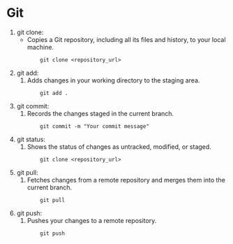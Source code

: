 # Git

1. git clone:
    - Copies a Git repository, including all its files and history, to your local machine.
        ``` git
            git clone <repository_url>
        ```
1. git add:
    1. Adds changes in your working directory to the staging area.
        ``` git
            git add .
        ``` 
1. git commit:
    1. Records the changes staged in the current branch.
        ``` git
            git commit -m "Your commit message"
        ```
1. git status:
    1. Shows the status of changes as untracked, modified, or staged.
        ``` git
            git clone <repository_url>
        ```
1. git pull:
    1. Fetches changes from a remote repository and merges them into the current branch.
        ``` git
            git pull
        ```
1. git push:
    1. Pushes your changes to a remote repository.
        ``` git
            git push
        ```
